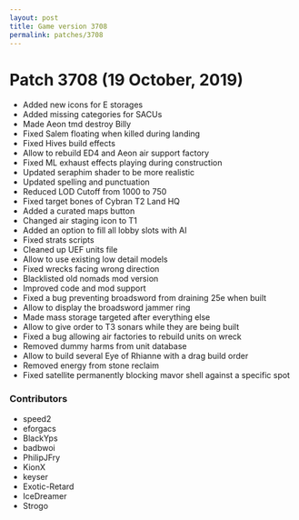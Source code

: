 ```yaml
---
layout: post
title: Game version 3708
permalink: patches/3708
---
```


# Patch 3708 (19 October, 2019)

- Added new icons for E storages
- Added missing categories for SACUs
- Made Aeon tmd destroy Billy
- Fixed Salem floating when killed during landing
- Fixed Hives build effects
- Allow to rebuild ED4 and Aeon air support factory
- Fixed ML exhaust effects playing during construction
- Updated seraphim shader to be more realistic
- Updated spelling and punctuation
- Reduced LOD Cutoff from 1000 to 750
- Fixed target bones of Cybran T2 Land HQ
- Added a curated maps button
- Changed air staging icon to T1
- Added an option to fill all lobby slots with AI
- Fixed strats scripts
- Cleaned up UEF units file
- Allow to use existing low detail models
- Fixed wrecks facing wrong direction
- Blacklisted old nomads mod version
- Improved code and mod support
- Fixed a bug preventing broadsword from draining 25e when built
- Allow to display the broadsword jammer ring
- Made mass storage targeted after everything else
- Allow to give order to T3 sonars while they are being built
- Fixed a bug allowing air factories to rebuild units on wreck
- Removed dummy harms from unit database
- Allow to build several Eye of Rhianne with a drag build order
- Removed energy from stone reclaim
- Fixed satellite permanently blocking mavor shell against a specific spot

### Contributors

- speed2
- eforgacs
- BlackYps
- badbwoi
- PhilipJFry
- KionX
- keyser
- Exotic-Retard
- IceDreamer
- Strogo
